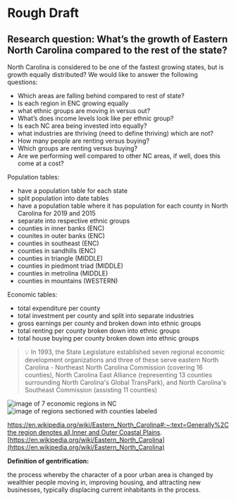 # Rough Draft

## Research question: What’s the growth of Eastern North Carolina compared to the rest of the state?


North Carolina is considered to be one of the fastest growing states, but is growth equally distributed? We would like to answer the following questions:

* Which areas are falling behind compared to rest of state?
* Is each region in ENC growing equally
* what ethnic groups are moving in versus out?
* What’s does income levels look like per ethnic group?
* Is each NC area being invested into equally?
* what industries are thriving (need to define thriving) which are not?
* How many people are renting versus buying?
* Which groups are renting versus buying?
* Are we performing well compared to other NC areas, if well, does this come at a
cost?

Population tables:
* have a population table for each state
* split population into date tables
* have a population table where it has population for each county in North Carolina
for 2019 and 2015
* separate into respective ethnic groups
* counties in inner banks (ENC)
* counites in outer banks (ENC)
* counties in southeast (ENC)
* counties in sandhills (ENC)
* counties in triangle (MIDDLE)
* counties in piedmont triad (MIDDLE)
* counties in metrolina (MIDDLE)
* counties in mountains (WESTERN)

Economic tables:
* total expenditure per county
* total investment per county and split into separate industries
* gross earnings per county and broken down into ethnic groups
* total renting per county broken down into ethnic groups 
* total house buying per county broken down into ethnic groups


> 💡 In 1993, the State Legislature established seven regional economic
> development organizations and three of these serve eastern North Carolina -
> Northeast North Carolina Commission (covering 16 counties), North Carolina
> East Alliance (representing 13 counties surrounding North Carolina's Global
> TransPark), and North Carolina's Southeast Commission (assisting 11
> counties)


![image of 7 economic regions in NC](https://github.com/curator8/gville_census_data_analysis/blob/main/Untitled%20(9).png)
![image of regions sectioned with counties labeled](https://github.com/curator8/gville_census_data_analysis/blob/main/Untitled%20(10).png)

[https://en.wikipedia.org/wiki/Eastern_North_Carolina#:~:text=Generally%2C the region denotes all,Inner and Outer Coastal Plains](https://en.wikipedia.org/wiki/Eastern_North_Carolina#:~:text=Generally%2C%20the%20region%20denotes%20all,Inner%20and%20Outer%20Coastal%20Plains).
[https://en.wikipedia.org/wiki/Eastern_North_Carolina](https://en.wikipedia.org/wiki/Eastern_North_Carolina)

**Definition of gentrification:**

the process whereby the character of a poor urban area is changed by wealthier people moving in, improving housing, and attracting new businesses, typically displacing current inhabitants in the process.
